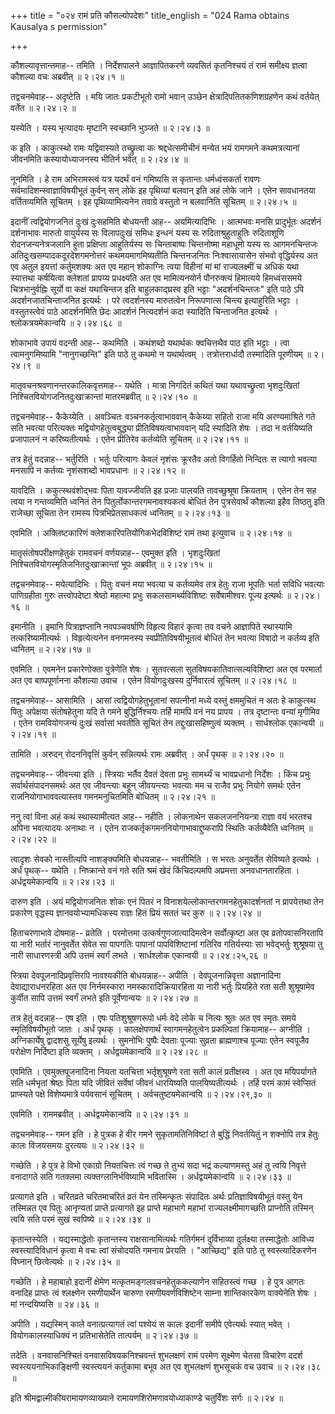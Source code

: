 +++
title = "०२४ रामं प्रति कौसल्योपदेशः"
title_english = "024 Rama obtains Kausalya s permission"

+++


कौशल्यावृत्तान्तमाह-- तमिति । निर्देशपालने आज्ञापितकरणे व्यवसितं
कृतनिश्चयं तं रामं समीक्ष्य ज्ञत्वा कौशल्या वचः अब्रवीत्  ॥  २।२४।१  ॥   

  

तद्वचनमेवाह-- अदृष्टेति । मयि जातः प्रकटीभूतो रामो भवान् उञ्छेन
क्षेत्रादिपतितकणिशग्रहणेन कथं वर्तयेत् वर्तेत  ॥  २।२४।२  ॥   

  

यस्येति । यस्य भृत्यादयः मृष्टानि स्वच्छानि भुञ्जते  ॥  २।२४।३  ॥   

  

क इति । काकुत्स्थो रामः यद्विवास्यते तच्छ्रुत्वा कः श्रद्दधेत्समीचीनं
मन्येत भयं रामगमने कथमत्रत्यानां जीवनमिति कस्यायोध्याजनस्य भीतिर्न भवेत्
 ॥  २।२४।४  ॥   

  

नूनमिति । हे राम अभिरामस्त्वं यत्र यदर्थं वनं गमिष्यसि स कृतान्तः
धर्मध्वंसकर्ता रावणः सर्वमादिशन्स्वाज्ञाविषयीभूतं कुर्वन् सन् लोके इह
पृथिव्यां बलवान् इति अहं लोके जाने । एतेन सावधानतया वर्तितव्यमिति
सूचितम् । इह पृथिव्यामित्यनेन तवाग्रे वस्तुतो न बलवानिति सूचितम्  ॥ 
२।२४।५  ॥   

  

इदानीं त्वद्वियोगजनितं दुःखं दुःसहमिति बोधयन्ती आह-- अयमित्यादिभिः ।
आत्मभवः मनसि प्रादुर्भूतः अदर्शनं दर्शनाभावः मारुतो वायुर्यस्य सः
विलापदुःखं समिधः इन्धनं यस्य सः रुदिताश्रुहुताहुतिः रुदिताशूणि
रोदनजन्यनेत्रजलानि हुता प्रक्षिप्ता आहुतिर्यस्य सः चिन्ताबाष्पः
चिन्तनोष्मा महाधूमो यस्य सः आगमनचिन्तजः अतिदुःखसम्पादकदूरदेशगमनोत्तरं
कथमयमागमिष्यतीति चिन्तनजनितः निःश्वासायासेन संभवो वृद्धिर्यस्य अत एव
अतुल इयत्तां कर्तुमशक्यः अत एव महान् शोकाग्निः त्वया विहीनां मां मां
राज्यलक्ष्मीं च अधिकं यथा स्यात्तथा कर्षयित्वा क्लेशतां प्रापय्य
प्रधक्ष्यति अत एव मामित्यनयोर्न पौनरुक्त्यं हिमात्यये हिमध्वंससमये
चित्रभानुर्वह्निः सूर्यो वा कक्षं यथाचिन्तज इति बाहुलकाद्घ्रस्व इति
भट्टाः "अदर्शनचिन्तजः" इति पाठे ऽपि अदर्शनजातचिन्ताजनित इत्यर्थः । परे
त्वदर्शनस्य मारुतत्वेन निरूपणात्स चिन्त्य इत्याहुरिति भट्टाः ।
वस्तुतस्त्वेवं पाठे आदर्शनमिति छेदः आदर्शनं नित्यदर्शनं कदा स्यादिति
चिन्ताजनित इत्यर्थः । श्लोकत्रयमेकान्वयि  ॥  २।२४।६८  ॥   

  

शोकाभावे उपायं वदन्ती आह-- कथमिति । कथंशब्दो यथार्थकः क्वचित्तथैव पाठ
इति भट्टाः । त्वा त्वामनुगमिष्यामि "नानुगच्छन्ति" इति पाठे तु कथमो न
यथार्थत्वम् । तत्रोत्तरार्धादौ तस्मादिति पूरणीयम्  ॥  २।२४।९  ॥   

  

मातृवचनश्रवणानन्तरकालिकवृत्तमाह-- यथेति । मात्रा निगदितं कथितं यथा
यथावच्छ्रुत्वा भृशदुःखितां निश्चितवियोगजनितदुःखाक्रान्तां मातरमब्रवीत्
 ॥  २।२४।१०  ॥   

  

तद्वचनमेवाह-- कैकेय्येति । अवञ्चितः वञ्चनकर्तृत्वाभाववान् कैकेय्या सहितो
राजा मयि अरण्यमाश्रिते गते सति भवत्या परित्यक्तः मद्वियोगहेतुत्वबुद्ध्या
प्रीतिविषयत्वाभाववान् यदि स्यादिति शेषः । तदा न वर्तयिष्यति प्रजापालनं न
करिष्यतीत्यर्थः । एतेन प्रीतिरेव कर्तव्येति सूचितम्  ॥  २।२४।११  ॥   

  

तत्र हेतुं वदन्नाह-- भर्तुरिति । भर्तुः परित्यागः केवलं नृशंसः क्रूरतैव
अतो विगर्हितो निन्दितः स त्यागो भवत्या मनसापि न कर्तव्यः नृशंसशब्दो
भावप्रधानः  ॥  २।२४।१२  ॥   

  

यावदिति । ककुत्स्थवंशोद्भवः पिता यावज्जीवति इह प्रजाः पालयति
तावच्छुश्रूषा क्रियताम् । एतेन तेन सह त्वया न गन्तव्यमिति ध्वनितं तेन
पितुर्लोकान्तरगमनावश्यकत्वं बोधितं तेन पुत्रसेवार्थं कौशल्या इहैव
तिष्ठतु इति राजेच्छा सूचिता तेन रामस्य पित्रभिप्रेतसाधकत्वं ध्वनितम्  ॥ 
२।२४।१३  ॥   

  

एवमिति । अक्लिष्टकारिणं क्लेशकारिपतियोगिकभेदविशिष्टं रामं तथा इत्युवाच
 ॥  २।२४।१४  ॥   

  

मातृसंतोषपरीक्षणहेतुकं रामवचनं वर्णयन्नाह-- एवमुक्त इति । भृशदुःखितां
निश्चितवियोगस्मृतिजनितदुःखाक्रान्तां भूपः अब्रवीत्  ॥  २।२४।१५  ॥   

  

तद्वचनमेवाह-- मयेत्यादिभिः । पितुः वचनं मया भवत्या च कर्तव्यमेव तत्र
हेतुः राजा भूपतिः भर्ता सविधि भवत्याः पाणिग्रहीता गुरुः तत्त्वोपदेष्टा
श्रेष्ठो महात्मा प्रभुः सकलसामर्थ्यविशिष्टः सर्वेषामीश्वरः पूज्य
इत्यर्थः  ॥  २।२४।१६  ॥   

  

इमानीति । इमानि पित्राज्ञप्तानि नवपञ्चवर्षाणि विहृत्य विहारं कृत्वा तव
वचने आज्ञापिते स्थास्यामि तत्करिष्यामीत्यर्थः । विहृत्येत्यनेन वनगमनस्य
स्वप्रीतिविषयीभूतत्वं बोधितं तेन भवत्या विषादो न कर्तव्य इति ध्वनितम्  ॥ 
२।२४।१७  ॥   

  

एवमिति । एवमनेन प्रकारेणोक्ता पुत्रेणेति शेषः । सुतवत्सला
सुतविषयकातिवात्सल्यविशिष्टा अत एव परमार्ता अत एव बाष्पपूर्णानना कौशल्या
उवाच । एतेन वियोगदुःखस्य दुर्निवारत्वं सूचितम्  ॥  २।२४।१८  ॥   

  

तद्वचनमेवाह-- आसामिति । आसां त्वद्वियोगहेतुभूतानां सपत्नीनां मध्ये
वस्तुं क्षममुचितं न अतः हे काकुत्स्थ पितुः अपेक्षया संतोषहेतुना यदि ते
गमने बुद्धिर्निश्चयः तर्हि मामपि वनं नय प्रापय । तत्र दृष्टान्तः वन्यां
मृगीमिव । एतेन रामवियोगजन्यं दुःखं सर्वासां भवतीति सूचितं तेन
तद्दुःखासहिष्णुत्वं व्यक्तम् । सार्धश्लोक एकान्वयी  ॥  २।२४।१९  ॥   

  

तामिति । अरुदन् रोदननिवृत्तिं कुर्वन् सन्नित्यर्थः रामः अब्रवीत् । अर्धं
पृथक्  ॥  २।२४।२०  ॥   

  

तद्वचनमेवाह-- जीवन्त्या इति । स्त्रियाः भर्तैव दैवतं देवता प्रभुः
सामर्थ्यं च भावप्रधानो निर्देशः । किंच प्रभुः सर्वार्थसंपादनसमर्थः अत एव
जीवन्त्याः बहून् जीवयन्त्याः भवत्याः मम च राजैव प्रभुः नियोगे समर्थः
एतेन राजनियोगाभाववत्यास्तव गमनमनुचितमिति बोधितम्  ॥  २।२४।२१  ॥   

  

ननु त्वां विना अहं कथं स्थास्यामीत्यत आह-- नहीति । लोकनाथेन
सकलजननियन्त्रा राज्ञा वयं भरतश्च अपिना भवत्यादयः अनाथाः न । एतेन
राजकर्तृकगमननियोगाभावाद्दुष्करापि स्थितिः कर्तव्यैवेति ध्वनितम्  ॥ 
२।२४।२२  ॥   

  

त्वादृशः सेवको नास्तीत्यपि नाशङ्क्यमिति बोधयन्नाह-- भवतीमिति । स भरतः
अनुवर्तेत सेविष्यते इत्यर्थः । अर्धं पृथक्-- यथेति । निष्क्रान्ते वनं
गते सति श्रमं खेदं किंचिदल्पमपि अप्रमत्ता अनवधानतारहिता ।
अर्धद्वयमेकान्वयि  ॥  २।२४।२३  ॥   

  

दारुण इति । अयं मद्वियोगजनितः शोकः एनं पितरं न
विनाशयेल्लोकान्तरगमनहेतुकादर्शनतां न प्रापयेत्तथा तेन प्रकारेण वृद्धस्य
ज्ञानवयोभ्यामधिकस्य राज्ञः हितं प्रियं सततं चर कुरु  ॥  २।२४।२४  ॥   

  

हिताचरणाभावे दोषमाह-- व्रतेति । परमोत्तमा उत्कर्षगुणजात्यादिमत्वेन
सर्वोत्कृष्टा अत एव व्रतोपवासनिरतापि या नारी भर्तारं नानुवर्तेत सेवेत सा
पापगतिः पापानां पापविशिष्टानां गतिरिव गतिर्यस्याः सा भवेद्भर्तुः
शुश्रूषया तु नारी साधारणस्त्री अपि उत्तमं स्वर्गं लभते । सार्धश्लोक
एकान्वयी  ॥  २।२४।२५,२६  ॥   

  

स्त्रिया देवपूजनादिप्रवृत्तिरपि नावश्यकीति बोधयन्नाह-- अपीति ।
देवपूजनान्निवृत्ता अज्ञानादिना देवाद्याराधनरहिता अत एव निर्नमस्कारा
नमस्कारादिक्रियारहिता या नारी भर्तुः प्रियहिते रता सती शुश्रूषामेव
कुर्वीत सापि उत्तमं स्वर्गं लभते इति पूर्वेणान्वयः  ॥  २।२४।२७  ॥   

  

तत्र हेतुं वदन्नाह-- एष इति । एषः पतिशुश्रूषणरूपो धर्मः वेदे लोके च
नित्यः श्रुतः अत एव स्मृतः समये स्मृतिविषयीभूतो जातः । अर्धं पृथक् ।
कालक्षेपणार्थं स्वागमनहेतुत्वेन प्रकल्पितां क्रियामाह-- अग्नीति ।
अग्निकार्येषु द्वादशसु सूर्येषु इत्यर्थः । सुमनोभिः पुष्पैः देवताः
पूज्याः सुव्रता ब्राह्मणाश्च पूज्याः एतेन स्वपूजैव परोक्षेण निर्दिष्टा
इति व्यक्तम् । अर्धद्वयमेकान्वयि  ॥  २।२४।२८  ॥   

  

एवमिति । एवमुक्तपूजनादिना नियता यतचित्ता भर्तृशुश्रूषणे रता सती कालं
प्रतीक्षस्व । अत एव मयिपर्यागते सति धर्मभृतां श्रेष्ठः पिता यदि जीवितं
सर्वेषां जीवनं धारयिष्यति पालयिष्यतीत्यर्थः । तर्हि परमं कामं स्वेप्सितं
प्राप्स्यते पक्षे विशेष्यमात्रे पर्यवसानं सूचितम् । अर्वचतुष्टयमेकान्वयि
 ॥  २।२४।२९,३०  ॥   

  

एवमिति । राममब्रवीत् । अर्धद्वयमेकान्वयि  ॥  २।२४।३१  ॥   

  

तद्वचनमेवाह-- गमन इति । हे पुत्रक हे वीर गमने सुकृतामतिनिविष्टां ते
बुद्धिं निवर्तयितुं न शक्नोपि तत्र हेतुः कालः विजयसमयः दुरत्ययः  ॥ 
२।२४।३२  ॥   

  

गच्छेति । हे पुत्र हे विभो एकाग्रो नियतचित्तः त्वं गच्छ ते तुभ्यं सदा
भद्रं कल्याणमस्तु अहं तु त्वयि निवृत्ते वनादागते सति गतक्लमा
त्यक्तग्लानिर्भविष्यामि भवितास्मि । अर्धद्वयमेकान्वयि  ॥  २।२४।३३  ॥   

  

प्रत्यागते इति । चरितव्रते चरितमाचरितं व्रतं येन तस्मिन्कृतः संपादितः
अर्थः प्रतिज्ञाविषयीभूतं वस्तु येन तस्मिन्नत एव पितुः आनृण्यतां प्राप्ते
प्रत्यागते इह प्राप्ते महाभागे महाभां राज्यलक्ष्मीमागच्छति प्राप्नोति
तस्मिन् त्वयि सति परमं सुखं स्वपिष्ये  ॥  २।२४।३४  ॥   

  

कृतान्तस्येति । यद्यस्माद्धेतोः कृतान्तस्य राक्षसानामित्यर्थः गतिर्गमनं
दुर्विभाव्या दुर्लक्ष्या तस्माद्धेतोः आविध्य स्वस्त्यादिविधानं कृत्वा मे
वचः त्वां संचोदयति गमनाय प्रेरयति । "आच्छिद्य" इति पाठे तु
स्वस्त्यादिकरणेन विघ्नान् छित्वेत्यर्थः  ॥  २।२४।३५  ॥   

  

गच्छेति । हे महाबाहो इदानीं क्षेमेण मत्कृतमङ्गलवचनहेतुककल्याणेन
सहितस्त्वं गच्छ । हे पुत्र आगतः वनादिह प्राप्तः त्वं श्लक्ष्णेन
रमणीयार्थेन चारुणा रमणीयवर्णविशिष्टेन साम्ना शान्तिकारकेण वाक्येनेति
शेषः । मां नन्दयिष्यसि  ॥  २४।३६  ॥   

  

अपीति । यद्यस्मिन् काले वनात्प्रत्यागतं त्वां पश्येयं स कालः इदानीं
समीपे एवेत्यर्थः स्यात् भवेत् । वियोगकालस्याधिक्यं न प्रतिभासेतेति
तात्पर्यम्  ॥  २।२४।३७  ॥   

  

तदेति । वनवासनिश्चितं वनवासविषयकनिश्चवन्तं शुभलक्षणं रामं परमेण
सूक्ष्मेण चेतसा विचारेण ददर्श स्वस्त्ययनाभिकाङ्क्षिणी स्वस्त्ययनं
कर्तुकामा बभूव अत एव शुभलक्षणं शुभसूचकं वच उवाच  ॥  २।२४।३८  ॥   

  

इति श्रीमद्वाल्मीकीयरामायणव्याख्याने रामायणशिरोमणावयोध्याकाण्डे
चतुर्विंशः सर्गः  ॥  २।२४  ॥   

  

  


